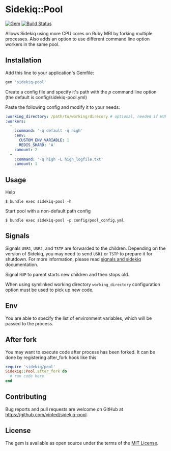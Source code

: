 # Sidekiq::Pool

[![Gem](https://img.shields.io/gem/v/sidekiq-pool.svg)](https://rubygems.org/gems/sidekiq-pool)
[![Build Status](https://travis-ci.org/vinted/sidekiq-pool.svg?branch=master)](https://travis-ci.org/vinted/sidekiq-pool)

Allows Sidekiq using more CPU cores on Ruby MRI by forking multiple processes.
Also adds an option to use different command line option workers in the same pool.

## Installation

Add this line to your application's Gemfile:

```ruby
gem 'sidekiq-pool'
```

Create a config file and specify it's path with the *p* command line option (the default is config/sidekiq-pool.yml)

Paste the following config and modify it to your needs:

```yaml
:working_directory: /path/to/working/direcory # optional, needed if HUP reload is used with symlink
:workers:
  -
    :command: '-q default -q high'
    :env:
      CUSTOM_ENV_VARIABLE: 1
      REDIS_SHARD: 'A'
    :amount: 2
  -
    :command: '-q high -L high_logfile.txt'
    :amount: 1
```

## Usage

Help

    $ bundle exec sidekiq-pool -h

Start pool with a non-default path config

    $ bundle exec sidekiq-pool -p config/pool_config.yml

## Signals

Signals `USR1`, `USR2`, and `TSTP` are forwarded to the children. Depending on the version of Sidekiq, you may need to send `USR1` or `TSTP` to prepare it for shutdown. For more information, please read [signals and sidekiq](https://github.com/mperham/sidekiq/wiki/Signals) documentation.

Signal `HUP` to parent starts new children and then stops old.

When using symlinked working directory `working_directory` configuration
option must be used to pick up new code.

## Env
You are able to specify the list of environment variables, which will be passed to the process.

## After fork
You may want to execute code after process has been forked. It can be done by registering after_fork hook like this
```ruby
require 'sidekiq/pool'
Sidekiq::Pool.after_fork do
  # run code here
end
```

## Contributing

Bug reports and pull requests are welcome on GitHub at https://github.com/vinted/sidekiq-pool.

## License

The gem is available as open source under the terms of the [MIT License](http://opensource.org/licenses/MIT).

